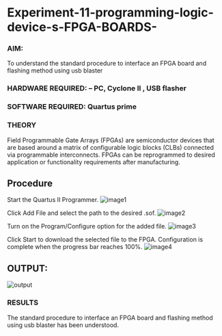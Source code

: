 # Experiment-11-programming-logic-device-s-FPGA-BOARDS-
 ### AIM:
 To understand the standard procedure to interface an FPGA board and flashing method using usb blaster 
### HARDWARE REQUIRED:  – PC, Cyclone II , USB flasher
### SOFTWARE REQUIRED:   Quartus prime
### THEORY 
Field Programmable Gate Arrays (FPGAs) are semiconductor devices that are based around a matrix of configurable logic blocks (CLBs) connected via programmable interconnects. FPGAs can be reprogrammed to desired application or functionality requirements after manufacturing.

## Procedure 
Start the Quartus II Programmer.
![image1](https://user-images.githubusercontent.com/94219582/174122016-39d1f331-3879-4947-8be2-83a5764baad6.png)

Click Add File and select the path to the desired .sof.
![image2](https://user-images.githubusercontent.com/94219582/174122053-844f489b-0b61-49a4-964a-f76de0e8ce0e.png)

Turn on the Program/Configure option for the added file.
![image3](https://user-images.githubusercontent.com/94219582/174122113-550db597-407b-404d-b29b-d49311f5f975.png)

Click Start to download the selected file to the FPGA. Configuration is complete when the progress bar reaches 100%.
 ![image4](https://user-images.githubusercontent.com/94219582/174122146-3603420d-635e-4296-b7f6-41a19ab3bbc9.png)
## OUTPUT:
![output](https://user-images.githubusercontent.com/94219582/174122302-fb0f7d02-8bf8-482f-ac28-f5c0b003558f.jpg)

### RESULTS 
The standard procedure to interface an FPGA board and flashing method using usb blaster has been understood.


